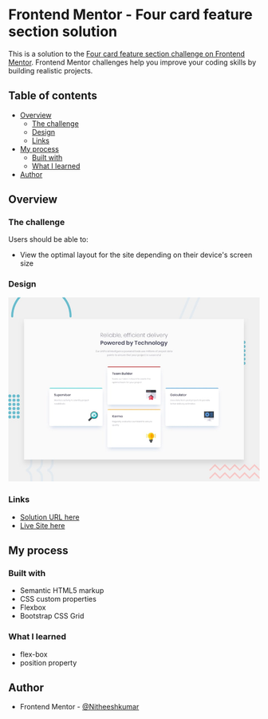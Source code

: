 # Frontend Mentor - Four card feature section solution

This is a solution to the [Four card feature section challenge on Frontend Mentor](https://www.frontendmentor.io/challenges/four-card-feature-section-weK1eFYK). Frontend Mentor challenges help you improve your coding skills by building realistic projects. 

## Table of contents

- [Overview](#overview)
  - [The challenge](#the-challenge)
  - [Design](#design)
  - [Links](#links)
- [My process](#my-process)
  - [Built with](#built-with)
  - [What I learned](#what-i-learned)
- [Author](#author)

## Overview

### The challenge

Users should be able to:

- View the optimal layout for the site depending on their device's screen size

### Design

![](design/desktop-preview.jpg)


### Links

- [Solution URL here](https://www.frontendmentor.io/solutions/using-bootstrap-css-grid-and-position-property-KnvvKPX-9)
- [Live Site here](https://nitheeshkumar-c.github.io/four-card-feature-section/)

## My process

### Built with

- Semantic HTML5 markup
- CSS custom properties
- Flexbox
- Bootstrap CSS Grid


### What I learned

 - flex-box
 - position property


## Author

- Frontend Mentor - [@Nitheeshkumar](https://www.frontendmentor.io/profile/NitheeshKumar-C)

